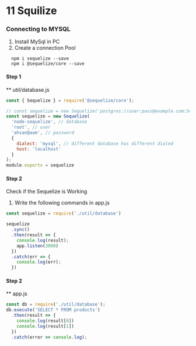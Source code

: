 # 11 Squilize
### Connecting to MYSQL
1. Install MySql in PC
2. Create a connection Pool
```script
  npm i sequelize --save
  npm i @sequelize/core --save
``` 
#### Step 1
** util/database.js
```javascript
const { Sequelize } = require('@sequelize/core');

// const sequelize = new Sequelize('postgres://user:pass@example.com:5432/dbname') // Example for postgres
const sequelize = new Sequelize(
  'node-sequelize', // database
  'root', // user
  'ahsan@aam', // password
  {
    dialect: 'mysql', // different database has different dialed
    host: 'localhost' 
  }
);
module.exports = sequelize
```
#### Step 2 
Check if the Sequelize is Working
1. Write the following commands in app.js
```javascript
const sequelize = require('./util/database')

sequelize
  .sync()
  .then(result => {
    console.log(result);
    app.listen(3000)
  })
  .catch(err => {
    console.log(err);
  })

```
#### Step 2 
** app.js
```javascript
const db = require('./util/database');
db.execute('SELECT * FROM products')
  .then(result => {
    console.log(result[0])
    console.log(result[1])
  })
  .catch(error => console.log);
```
